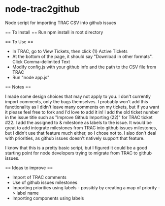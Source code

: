 node-trac2github
================

Node script for importing TRAC CSV into github issues

== To Install ==
Run npm install in root directory

== To Use ==
- In TRAC, go to View Tickets, then click {1}	Active Tickets
- At the bottom of the page, it should say "Download in other formats". Click Comma-delimited Text 
- Modify config.js with your github info and the path to the CSV file from TRAC
- Run "node app.js"


== Notes ==

I made some design choices that may not apply to you. I don't currently import comments, only the bugs themselves. I probably won't add this functionality as I didn't leave many comments on my tickets, but if you want it please feel free to fork and I'd love to add it in!
I add the old ticket number in the issue title such as "Improve Github Importing (22)" for TRAC ticket #22. I add the assigned to & milestone as labels to the issue. It would be great to add integrate milestones from TRAC into github issues milestones, but I didn't use that feature much either, so I chose not to. I also don't deal with priorities, as github issues doesn't natively support that feature.

I know that this is a pretty basic script, but I figured it could be a good starting point for node developers trying to migrate from TRAC to github issues.

== Ideas to improve ==
- Import of TRAC comments
- Use of github issues milestones
- Importing priorities using labels - possibly by creating a map of priority -> label name
- Importing components using labels


